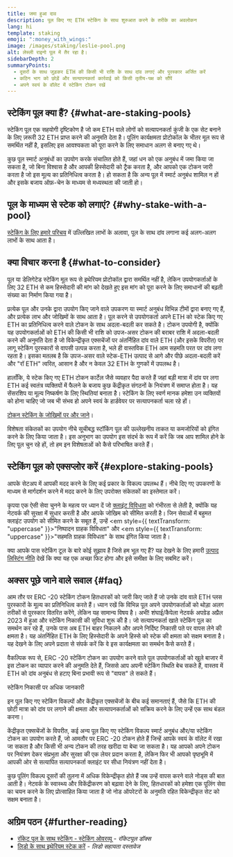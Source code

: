 ```yaml
---
title: जमा हुआ दाव
description: पूल किए गए ETH स्टेकिंग के साथ शुरुआत करने के तरीके का अवलोकन
lang: hi
template: staking
emoji: ":money_with_wings:"
image: /images/staking/leslie-pool.png
alt: लेस्ली राइनो पूल में तैर रहा है।
sidebarDepth: 2
summaryPoints:
  - दूसरों के साथ जुड़कर ETH की किसी भी राशि के साथ दांव लगाएं और पुरस्कार अर्जित करें
  - कठिन भाग को छोड़ें और सत्यापनकर्ता कार्रवाई को किसी तृतीय-पक्ष को सौंपें
  - अपने स्वयं के वॉलेट में स्टेकिंग टोकन रखें
---
```


## स्टेकिंग पूल क्या हैं? {#what-are-staking-pools}

स्टेकिंग पूल एक सहयोगी दृष्टिकोण है जो कम ETH वाले लोगों को सत्यापनकर्ता कुंजी के एक सेट बनाने के लिए ज़रूरी 32 ETH प्राप्त करने की अनुमति देता है। पूलिंग कार्यक्षमता प्रोटोकॉल के भीतर मूल रूप से समर्थित नहीं है, इसलिए इस आवश्यकता को पूरा करने के लिए समाधान अलग से बनाए गए थे।

कुछ पूल स्मार्ट अनुबंधों का उपयोग करके संचालित होते हैं, जहां धन को एक अनुबंध में जमा किया जा सकता है, जो बिना विश्वास है और आपकी हिस्सेदारी को ट्रैक करता है, और आपको एक टोकन जारी करता है जो इस मूल्य का प्रतिनिधित्व करता है। हो सकता है कि अन्य पूल में स्मार्ट अनुबंध शामिल न हों और इसके बजाय ऑफ़-चेन के माध्यम से मध्यस्थता की जाती हो।

## पूल के माध्यम से स्टेक को लगाएं? {#why-stake-with-a-pool}

[स्टेकिंग के लिए हमारे परिचय](/staking/) में उल्लिखित लाभों के अलावा, पूल के साथ दांव लगाना कई अलग-अलग लाभों के साथ आता है।

<CardGrid>
  <Card title="शामिल होने में दिक्कत कम हो" emoji="🐟" description="Not a whale? No problem. Most staking pools let you stake virtually any amount of ETH by joining forces with other stakers, unlike staking solo which requires 32 ETH." />
  <Card title="आज स्टेक करें" emoji=":stopwatch:" description="Staking with a pool is as easy as a token swap. No need to worry about hardware setup and node maintenance. Pools allow you to deposit your ETH which enables node operators to run validators. Rewards are then distributed to contributors minus a fee for node operations." />
  <Card title="स्टेकिंग टोकन" emoji=":droplet:" description="Many staking pools provide a token that represents a claim on your staked ETH and the rewards it generates. This allows you to make use of your staked ETH, e.g. as collateral in DeFi applications." />
</CardGrid>

<StakingComparison page="pools" />

## क्या विचार करना है {#what-to-consider}

पूल या डेलिगेटेड स्टेकिंग मूल रूप से इथेरियम प्रोटोकॉल द्वारा समर्थित नहीं है, लेकिन उपयोगकर्ताओं के लिए 32 ETH से कम हिस्सेदारी की मांग को देखते हुए इस मांग को पूरा करने के लिए समाधानों की बढ़ती संख्या का निर्माण किया गया है।

प्रत्येक पूल और उनके द्वारा उपयोग किए जाने वाले उपकरण या स्मार्ट अनुबंध विभिन्न टीमों द्वारा बनाए गए हैं, और प्रत्येक लाभ और जोखिमों के साथ आता है। पूल करने से उपयोगकर्ता अपने ETH को स्टेक किए गए ETH का प्रतिनिधित्व करने वाले टोकन के साथ अदला-बदली कर सकते है। टोकन उपयोगी है, क्योंकि यह उपयोगकर्ताओं को ETH की किसी भी राशि को उपज-असर टोकन की बराबर राशि में अदला-बदली करने की अनुमति देता है जो विकेन्द्रीकृत एक्सचेंजों पर अंतर्निहित दांव वाले ETH (और इसके विपरीत) पर लागू स्टेकिंग पुरस्कारों से वापसी उत्पन्न करता है, भले ही वास्तविक ETH आम सहमति परत पर दांव लगा रहता है। इसका मतलब है कि उपज-असर वाले स्टेक-ETH उत्पाद से आगे और पीछे अदला-बदली करें और "रॉ ETH" त्वरित, आसान है और न केवल 32 ETH के गुणकों में उपलब्ध है।

हालाँकि, ये स्टेक किए गए ETH टोकन कार्टेल जैसे व्यवहार पैदा करते हैं जहां बड़ी मात्रा में दांव पर लगा ETH कई स्वतंत्र व्यक्तियों में फैलने के बजाय कुछ केंद्रीकृत संगठनों के नियंत्रण में समाप्त होता है। यह सेंसरशिप या मूल्य निष्कर्षण के लिए स्थितियां बनाता है। स्टेकिंग के लिए स्वर्ण मानक हमेशा उन व्यक्तियों को होना चाहिए जो जब भी संभव हो अपने स्वयं के हार्डवेयर पर सत्यापनकर्ता चला रहे हों।

[टोकन स्टेकिंग के जोखिमों पर और जाने](https://notes.ethereum.org/@djrtwo/risks-of-lsd)।

विशेषता संकेतकों का उपयोग नीचे सूचीबद्ध स्टॉकिंग पूल की उल्लेखनीय ताकत या कमजोरियों को इंगित करने के लिए किया जाता है। इस अनुभाग का उपयोग इस संदर्भ के रूप में करें कि जब आप शामिल होने के लिए पूल चुन रहे हों, तो हम इन विशेषताओं को कैसे परिभाषित करते हैं।

<StakingConsiderations page="pools" />

## स्टेकिंग पूल को एक्सप्लोर करें {#explore-staking-pools}

आपके सेटअप में आपकी मदद करने के लिए कई प्रकार के विकल्प उपलब्ध हैं। नीचे दिए गए उपकरणों के माध्यम से मार्गदर्शन करने में मदद करने के लिए उपरोक्त संकेतकों का इस्तेमाल करें।

<ProductDisclaimer />

<StakingProductsCardGrid category="pools" />

कृपया एक ऐसी सेवा चुनने के महत्व पर ध्यान दें जो [क्लाइंट विविधता](/developers/docs/nodes-and-clients/client-diversity/) को गंभीरता से लेती है, क्योंकि यह नेटवर्क की सुरक्षा में सुधार करती है और आपके जोखिम को सीमित करती है। जिन सेवाओं में बहुमत क्लाइंट उपयोग को सीमित करने के सबूत हैं, उन्हें <em style={{ textTransform: "uppercase" }}>"निष्पादन ग्राहक विविधता"</em> और <em style={{ textTransform: "uppercase" }}>"सहमति ग्राहक विविधता"</em> के साथ इंगित किया जाता है।

क्या आपके पास स्टेकिंग टूल के बारे कोई सुझाव है जिसे हम भूल गए हैं? यह देखने के लिए हमारी [उत्पाद लिस्टिंग नीति](/contributing/adding-staking-products/) देखें कि क्या यह एक अच्छा फिट होगा और इसे समीक्षा के लिए सबमिट करें।

## अक्सर पूछे जाने वाले सवाल {#faq}

<ExpandableCard title="मैं पुरस्कार कैसे अर्जित कर सकता हूं?">
आम तौर पर ERC -20 स्टेकिंग टोकन हितधारकों को जारी किए जाते हैं जो उनके दांव वाले ETH प्लस पुरस्कारों के मूल्य का प्रतिनिधित्व करते हैं। ध्यान रखें कि विभिन्न पूल अपने उपयोगकर्ताओं को थोड़ा अलग तरीकों से पुरस्कार वितरित करेंगे, लेकिन यह सामान्य विषय है।
</ExpandableCard>

<ExpandableCard title="मैं अपना स्टेक कब वापस ले सकता हूँ?">
अभी! शंघाई/कैपेला नेटवर्क अपग्रेड अप्रैल 2023 में हुआ और स्टेकिंग निकासी की सुविधा शुरू की है। जो सत्यापनकर्ता खाते स्टेकिंग पूल का समर्थन कर रहे हैं, उनके पास अब ETH बाहर निकलने और अपने निर्दिष्ट निकासी पते पर वापस लेने की क्षमता है। यह अंतर्निहित ETH के लिए हिस्सेदारी के अपने हिस्से को स्टेक की क्षमता को सक्षम बनाता है। यह देखने के लिए अपने प्रदाता से संपर्क करें कि वे इस कार्यक्षमता का समर्थन कैसे करते हैं।

वैकल्पिक रूप से, ERC -20 स्टेकिंग टोकन का उपयोग करने वाले पूल उपयोगकर्ताओं को खुले बाजार में इस टोकन का व्यापार करने की अनुमति देते हैं, जिससे आप अपनी स्टेकिंग स्थिति बेच सकते हैं, वास्तव में ETH को दांव अनुबंध से हटाए बिना प्रभावी रूप से "वापस" ले सकते हैं।

<ButtonLink href="/staking/withdrawals/">स्टेकिंग निकासी पर अधिक जानकारी</ButtonLink>
</ExpandableCard>

<ExpandableCard title="क्या यह मेरे एक्सचेंज पर स्टेक करने से अलग है?">
इन पूल किए गए स्टेकिंग विकल्पों और केंद्रीकृत एक्सचेंजों के बीच कई समानताएं हैं, जैसे कि ETH की छोटी मात्रा को दांव पर लगाने की क्षमता और सत्यापनकर्ताओं को सक्रिय करने के लिए उन्हें एक साथ बंडल करना।

केंद्रीकृत एक्सचेंजों के विपरीत, कई अन्य पूल किए गए स्टेकिंग विकल्प स्मार्ट अनुबंध और/या स्टेकिंग टोकन का उपयोग करते हैं, जो आमतौर पर ERC -20 टोकन होते हैं जिन्हें आपके स्वयं के वॉलेट में रखा जा सकता है और किसी भी अन्य टोकन की तरह खरीदा या बेचा जा सकता है। यह आपको अपने टोकन पर नियंत्रण देकर संप्रभुता और सुरक्षा की एक लेयर प्रदान करता है, लेकिन फिर भी आपको पृष्ठभूमि में आपकी ओर से सत्यापित सत्यापनकर्ता क्लाइंट पर सीधा नियंत्रण नहीं देता है।

कुछ पूलिंग विकल्प दूसरों की तुलना में अधिक विकेन्द्रीकृत होते हैं जब उन्हें वापस करने वाले नोड्स की बात आती है। नेटवर्क के स्वास्थ्य और विकेंद्रीकरण को बढ़ावा देने के लिए, हितधारकों को हमेशा एक पूलिंग सेवा का चयन करने के लिए प्रोत्साहित किया जाता है जो नोड ऑपरेटरों के अनुमति रहित विकेन्द्रीकृत सेट को सक्षम बनाता है।
</ExpandableCard>

## अग्रिम पठन {#further-reading}

- [रॉकेट पूल के साथ स्टेकिंग - स्टेकिंग ओवरव्यू](https://docs.rocketpool.net/guides/staking/overview.html) - _रॉकेटपूल डॉक्स_
- [लिडो के साथ इथेरियम स्टेक करें](https://help.lido.fi/en/collections/2947324-staking-ethereum-with-lido) - _लिडो सहायता दस्तावेज_
